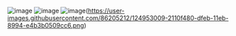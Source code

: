 ![image](https://github-readme-stats.vercel.app/api?username=Nyxun&&show_icons=true&title_color=ffffff&icon_color=bb2acf&text_color=daf7dc&bg_color=151515)
![image](https://camo.githubusercontent.com/196535315d84a11637aad9780fbd032a7e6b140d80492b3a880869e692b53225/68747470733a2f2f6769746875622d726561646d652d73746174732e76657263656c2e6170702f6170692f77616b6174696d653f757365726e616d653d4e6f7450756e63686e6f78267468656d653d6a6f6c6c79)
![image](https://camo.githubusercontent.com/0803b1aa83cf4fcaa335a41c9fe8271a9500d8b151dc4d37f68129ba09896424/68747470733a2f2f61637469766974792d67726170682e6865726f6b756170702e636f6d2f67726170683f757365726e616d653d6e6f7470756e63686e6f78)(https://user-images.githubusercontent.com/86205212/124953009-2110f480-dfeb-11eb-8994-e4b3b0509cc6.png)
